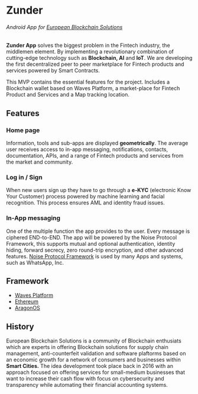 # Zunder
###### Android App for [European Blockchain Solutions](http://euroblockchain.solutions/)

**Zunder App** solves the biggest problem in the Fintech industry, the middlemen element. By implementing a revolutionary combination of cutting-edge technology such as **Blockchain, AI** and **IoT**. We are developing the first decentralized peer to peer marketplace for Fintech products and services powered by Smart Contracts.

This MVP contains the essential features for the project. Includes a Blockchain wallet based on Waves Platform, a market-place for Fintech Product and Services and a Map tracking location.

## Features

### Home page 
Information, tools and sub-apps are displayed **geometrically**. The average user receives access to in-app messaging, notifications, contacts, documentation, APIs, and a range of Fintech products and services from the market and community.

### Log in / Sign  
When new users sign up they have to go through a **e-KYC** (electronic Know Your Customer) process powered by machine learning and facial recognition. This process ensures AML and identity fraud issues.

### In-App messaging 
One of the multiple function the app provides to the user. Every message is ciphered END-to-END. The app will be powered by the Noise Protocol Framework, this supports mutual and optional authentication, identity hiding, forward secrecy, zero round-trip encryption, and other advanced features. [Noise Protocol Framework](http://noiseprotocol.org/) is used by many Apps and systems, such as WhatsApp, Inc.

## Framework
- [Waves Platform](https://wavesplatform.com/)
- [Ethereum](https://www.ethereum.org/)
- [AragonOS](https://aragon.one/)

## History
European Blockchain Solutions is a community of Blockchain enthusiats which are experts in offering Blockchain solutions for supply chain management, anti-counterfeit validation and software plaftorms based on an economic growth for a network of consumers and businesses within **Smart Cities.** The idea development took place back in 2016 with an approach focused on offering services for small-medium businesses that want to increase their cash flow with focus on cybersecurity and transparency while automating their financial accounting systems. 

